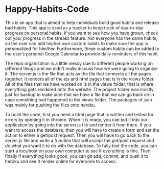 # Happy-Habits-Code

This is an app that is aimed to help individuals build good habits and release bad habits. This app is used as a tracker to keep track of day-to-day progress on personal habits. If you want to see how you have grown, check out your progress in the streaks feature. Not everyone has the same habits, so the user can add his/her own custom habits to make sure the app is personalized for him/her. Furthermore, these custom habits can be added to the user’s personal  Google Calendar to provide daily reminders of this habit.

The repo organization is a little messy due to different people working on different things and we didn't really discuss how we were going to organize it. The server.js is the file that acts as the file that connects all the pages together. It renders all of the ejs and html pages that is in the views folder. All of the files that we have worked on is in the views folder, that is where everything gets rendered onto the website. The project folder was mostly just for backup to make sure that we have a file that we can go back on in case something bad happened to the views folder. The packages of json was mainly for pushing the files onto heroku.

To build the code, first you need a html page that is written and tested for errors by opening it in chrome. When it is ready, you can put it into our application by going into the server.js file and render it from there. If you want to access the database, then you will have to create a form and set the action to either a get/post request. Then you will have to go back to the server.js file and write a function that will accept the get/post request and do what you want it to do with the database. To fully test the code, you can start a localhost on your own computer to see if everything is fine. Then finally if everything looks good, you can git add, commit, and push it to heroku and see it render online for everyone to access.
